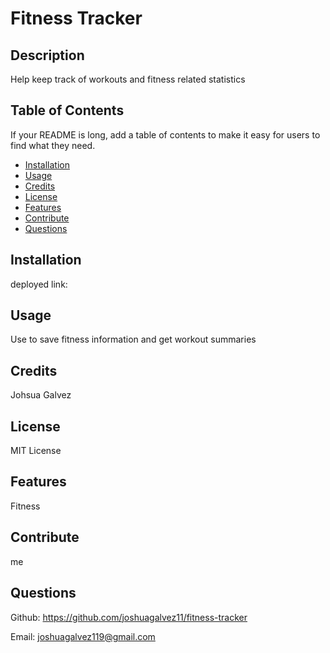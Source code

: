 
# Fitness Tracker

## Description
Help keep track of workouts and fitness related statistics

## Table of Contents
If your README is long, add a table of contents to make it easy for users to find what they need.
- [Installation](#installation)
- [Usage](#usage)
- [Credits](#credits)
- [License](#license)
- [Features](#features)
- [Contribute](#contribute)
- [Questions](#questions)

## Installation
deployed link: 

## Usage
Use to save fitness information and get workout summaries   
    
## Credits
Johsua Galvez

## License
MIT License

## Features
Fitness

## Contribute
me

## Questions
Github: https://github.com/joshuagalvez11/fitness-tracker

Email: joshuagalvez119@gmail.com
